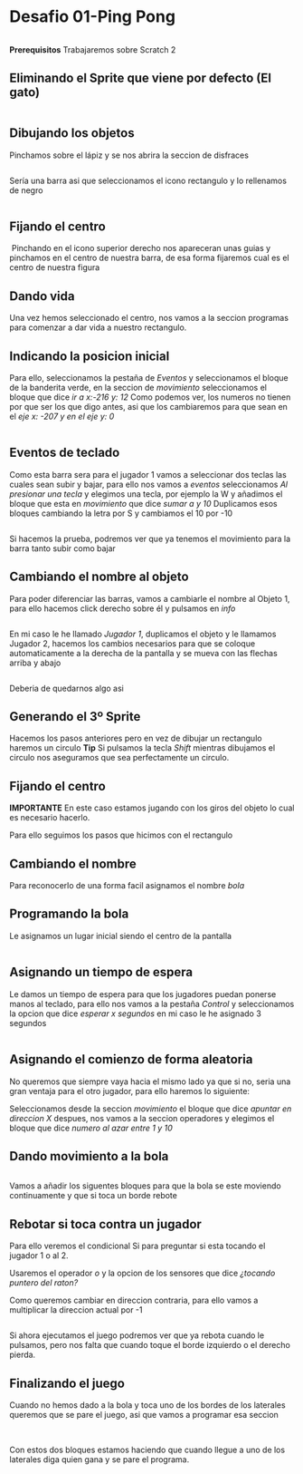 # Desafio 01-Ping Pong
<img :src="$withBase('/img/Pasted image 20220215135541.png')">

**Prerequisitos**
Trabajaremos sobre Scratch 2

## Eliminando el Sprite que viene por defecto (El gato)

<img :src="$withBase('/img/Pasted image 20220214192118.png')">

## Dibujando los objetos
Pinchamos sobre el lápiz y se nos abrira la seccion de disfraces

<img :src="$withBase('/img/Pasted image 20220214192229.png')">

Sería una barra asi que seleccionamos el icono rectangulo y lo rellenamos de negro

<img :src="$withBase('/img/Pasted image 20220214221333.png')">

## Fijando el centro

<img :src="$withBase('/img/Pasted image 20220214192510.png')">
Pinchando en el icono superior derecho nos apareceran unas guias y pinchamos en el centro de nuestra barra, de esa forma fijaremos cual es el centro de nuestra figura

## Dando vida
Una vez hemos seleccionado el centro, nos vamos a la seccion programas para comenzar a dar vida a nuestro rectangulo.

## Indicando la posicion inicial
Para ello, seleccionamos la pestaña de _Eventos_ y seleccionamos el bloque de la banderita verde, en la seccion de _movimiento_ seleccionamos el bloque que dice _ir a x:-216 y: 12_
Como podemos ver, los numeros no tienen por que ser los que digo antes, asi que los cambiaremos para que sean en el _eje x: -207 y en el eje y: 0_

<img :src="$withBase('/img/Pasted image 20220214193049.png')">

## Eventos de teclado
Como esta barra sera para el jugador 1 vamos a seleccionar dos teclas las cuales sean subir y bajar, para ello nos vamos a _eventos_ seleccionamos _Al presionar una tecla_ y elegimos una tecla, por ejemplo la W y añadimos el bloque que esta en _movimiento_ que dice _sumar a y 10_
Duplicamos esos bloques cambiando la letra por S y cambiamos el 10 por -10

<img :src="$withBase('/img/Pasted image 20220214193509.png')">

Si hacemos la prueba, podremos ver que ya tenemos el movimiento para la barra tanto subir como bajar

## Cambiando el nombre al objeto
Para poder diferenciar las barras, vamos a cambiarle el nombre al Objeto 1, para ello hacemos click derecho sobre él y pulsamos en _info_

<img :src="$withBase('/img/Pasted image 20220214193725.png')">

En mi caso le he llamado _Jugador 1_, duplicamos el objeto y le llamamos Jugador 2, hacemos los cambios necesarios para que se coloque automaticamente a la derecha de la pantalla y se mueva con las flechas arriba y abajo

<img :src="$withBase('/img/Pasted image 20220214193938.png')">

Deberia de quedarnos algo asi

## Generando el 3º Sprite

Hacemos los pasos anteriores pero en vez de dibujar un rectangulo haremos un circulo
**Tip** Si pulsamos la tecla _Shift_ mientras dibujamos el circulo nos aseguramos que sea perfectamente un circulo.

## Fijando el centro

**IMPORTANTE** En este caso estamos jugando con los giros del objeto lo cual es necesario hacerlo.

Para ello seguimos los pasos que hicimos con el rectangulo

## Cambiando el nombre

Para reconocerlo de una forma facil asignamos el nombre _bola_

## Programando la bola

Le asignamos un lugar inicial siendo el centro de la pantalla

<img :src="$withBase('/img/Pasted image 20220214194552.png')">

## Asignando un tiempo de espera
Le damos un tiempo de espera para que los jugadores puedan ponerse manos al teclado, para ello nos vamos a la pestaña _Control_ y seleccionamos la opcion que dice _esperar x segundos_ en mi caso le he asignado 3 segundos

<img :src="$withBase('/img/Pasted image 20220214194832.png')">

## Asignando el comienzo de forma aleatoria
No queremos que siempre vaya hacia el mismo lado ya que si no, seria una gran ventaja para el otro jugador, para ello haremos lo siguiente:

Seleccionamos desde la seccion _movimiento_ el bloque que dice _apuntar en direccion X_ despues, nos vamos a la seccion operadores y elegimos el bloque que dice _numero al azar entre 1 y 10_
<img :src="$withBase('/img/Pasted image 20220214195136.png')">

## Dando movimiento a la bola
<img :src="$withBase('/img/Pasted image 20220214195310.png')">

Vamos a añadir los siguentes bloques para que la bola se este moviendo continuamente y que si toca un borde rebote

## Rebotar si toca contra un jugador
Para ello veremos el condicional Si para preguntar si esta tocando el jugador 1 o al 2.

Usaremos el operador _o_ y la opcion de los sensores que dice _¿tocando puntero del raton?_
<img :src="$withBase('/img/Pasted image 20220214195653.png')">

Como queremos cambiar en direccion contraria, para ello vamos a multiplicar la direccion actual por -1

<img :src="$withBase('/img/Pasted image 20220214200044.png')">

Si ahora ejecutamos el juego podremos ver que ya rebota cuando le pulsamos, pero nos falta que cuando toque el borde izquierdo o el derecho pierda.

## Finalizando el juego
Cuando no hemos dado a la bola y toca uno de los bordes de los laterales queremos que se pare el juego, asi que vamos a programar esa seccion


<img :src="$withBase('/img/Pasted image 20220214204801.png')">
<img :src="$withBase('/img/Pasted image 20220214204815.png')">

Con estos dos bloques estamos haciendo que cuando llegue a uno de los laterales diga quien gana y se pare el programa.

